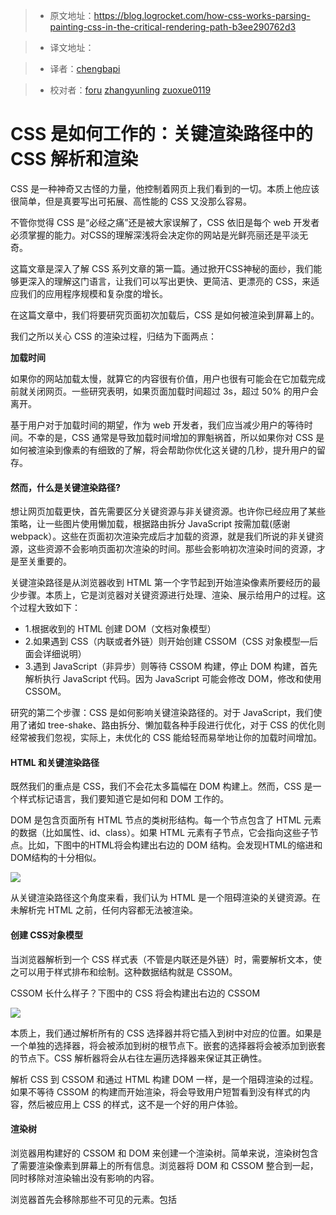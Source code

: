 > * 原文地址：https://blog.logrocket.com/how-css-works-parsing-painting-css-in-the-critical-rendering-path-b3ee290762d3

> * 译文地址：

> * 译者：[chengbapi](https://github.com/chengbapi)

> * 校对者：[foru](https://github.com/foru17) [zhangyunling](https://github.com/zhangyunling) [zuoxue0119](https://github.com/zuoxue0119)

# CSS 是如何工作的：关键渲染路径中的 CSS 解析和渲染

CSS 是一种神奇又古怪的力量，他控制着网页上我们看到的一切。本质上他应该很简单，但是真要写出可拓展、高性能的 CSS 又没那么容易。

不管你觉得 CSS 是“必经之痛”还是被大家误解了，CSS 依旧是每个 web 开发者必须掌握的能力。对CSS的理解深浅将会决定你的网站是光鲜亮丽还是平淡无奇。

这篇文章是深入了解 CSS 系列文章的第一篇。通过掀开CSS神秘的面纱，我们能够更深入的理解这门语言，让我们可以写出更快、更简洁、更漂亮的 CSS，来适应我们的应用程序规模和复杂度的增长。

在这篇文章中，我们将要研究页面初次加载后，CSS 是如何被渲染到屏幕上的。

我们之所以关心 CSS 的渲染过程，归结为下面两点：

**加载时间**

如果你的网站加载太慢，就算它的内容很有价值，用户也很有可能会在它加载完成前就关闭网页。一些研究表明，如果页面加载时间超过 3s，超过 50% 的用户会离开。

基于用户对于加载时间的期望，作为 web 开发者，我们应当减少用户的等待时间。不幸的是，CSS 通常是导致加载时间增加的罪魁祸首，所以如果你对 CSS 是如何被渲染到像素的有细致的了解，将会帮助你优化这关键的几秒，提升用户的留存。

#### 然而，什么是关键渲染路径?

想让网页加载更快，首先需要区分关键资源与非关键资源。也许你已经应用了某些策略，让一些图片使用懒加载，根据路由拆分 JavaScript 按需加载(感谢 webpack）。这些在页面初次渲染完成后才加载的资源，就是我们所说的非关键资源，这些资源不会影响页面初次渲染的时间。那些会影响初次渲染时间的资源，才是至关重要的。

关键渲染路径是从浏览器收到 HTML 第一个字节起到开始渲染像素所要经历的最少步骤。本质上，它是浏览器对关键资源进行处理、渲染、展示给用户的过程。这个过程大致如下：

* 1.根据收到的 HTML 创建 DOM（文档对象模型）
* 2.如果遇到 CSS（内联或者外链）则开始创建 CSSOM（CSS 对象模型—后面会详细说明）
* 3.遇到 JavaScript（非异步）则等待 CSSOM 构建，停止 DOM 构建，首先解析执行 JavaScript 代码。因为 JavaScript 可能会修改 DOM，修改和使用 CSSOM。

研究的第二个步骤：CSS 是如何影响关键渲染路径的。对于 JavaScript，我们使用了诸如 tree-shake、路由拆分、懒加载各种手段进行优化，对于 CSS 的优化则经常被我们忽视，实际上，未优化的 CSS 能给轻而易举地让你的加载时间增加。

#### HTML 和关键渲染路径

既然我们的重点是 CSS，我们不会花太多篇幅在 DOM 构建上。然而，CSS 是一个样式标记语言，我们要知道它是如何和 DOM 工作的。

DOM 是包含页面所有 HTML 节点的类树形结构。每一个节点包含了 HTML 元素的数据（比如属性、id、class）。如果 HTML 元素有子节点，它会指向这些子节点。比如，下图中的HTML将会构建出右边的 DOM 结构。会发现HTML的缩进和DOM结构的十分相似。

![](https://luoleiorg.b0.upaiyun.com/source/translation/1.png)

从关键渲染路径这个角度来看，我们认为 HTML 是一个阻碍渲染的关键资源。在未解析完 HTML 之前，任何内容都无法被渲染。

#### 创建 CSS对象模型

当浏览器解析到一个 CSS 样式表（不管是内联还是外链）时，需要解析文本，使之可以用于样式排布和绘制。这种数据结构就是 CSSOM。

CSSOM 长什么样子？下图中的 CSS 将会构建出右边的 CSSOM

![](https://luoleiorg.b0.upaiyun.com/source/translation/2.png)

本质上，我们通过解析所有的 CSS 选择器并将它插入到树中对应的位置。如果是一个单独的选择器，将会被添加到树的根节点下。嵌套的选择器将会被添加到嵌套的节点下。CSS 解析器将会从右往左遍历选择器来保证其正确性。

解析 CSS 到 CSSOM 和通过 HTML 构建 DOM 一样，是一个阻碍渲染的过程。如果不等待 CSSOM 的构建而开始渲染，将会导致用户短暂看到没有样式的内容，然后被应用上 CSS 的样式，这不是一个好的用户体验。

#### 渲染树

浏览器用构建好的 CSSOM 和 DOM 来创建一个渲染树。简单来说，渲染树包含了需要渲染像素到屏幕上的所有信息。浏览器将 DOM 和 CSSOM 整合到一起，同时移除对渲染输出没有影响的内容。


浏览器首先会移除那些不可见的元素。包括 <head> <script> <meta> 这些标签，以及有 hidden 属性的 HTML 元素。这些元素虽然在其他地方有用到，但是并不会渲染到页面上，基于这个原理，浏览器渲染时能够确保渲染树上的所有节点都是可见的。

接下来，遍历 CSSOM，找到与渲染树上节点相匹配的 CSS 选择器。任何匹配到的 CSS 规则将会被应用到该节点上。

然而有一个 CSS 规则例外：`display: none;` 它将会匹配到的节点从渲染树上完全移除，这样保证了只保留可见元素。其他隐藏元素的方法，如 `opacity: 0;` 将不会从渲染树中移除，只是进行渲染却不显示。

![](https://luoleiorg.b0.upaiyun.com/source/translation/3.png)

当我们拥有了这个渲染树，一切准备就绪！在我们整合完 CSSOM 和 DOM 到渲染树后，渲染树就只包含了那些需要被渲染的信息，浏览器就可以使用它进行安全精确的渲染，这些信息没有冗余，也没有缺失。

#### 冲刺阶段：布局和绘制

配备了完整的渲染树，浏览器已经可以开始渲染像素到屏幕上了。关键渲染路径的最后阶段包括两个步骤：布局和绘制。

布局是浏览器通过 CSS 规则计算 `margin`、`padding`、`width`、`position`，从而得到元素的位置和所需的空间的过程。在计算布局的时候，由于元素的位置、宽度、高度是由其父元素计算而来，浏览器从渲染树的顶端向下遍历。

如果你对 CSS 盒子模型很熟悉的话，本质上就是浏览器在页面上绘制了一系列 CSS 盒子（如果你想要了解盒子模型，可以阅读这篇） [here](https://developer.mozilla.org/en-US/docs/Learn/CSS/Introduction_to_CSS/Box_model)).

然而，要注意这个时候页面上还没有显示任何内容。想象成仅仅是在视窗上绘制了轮廓线，等待开始填充。

布局之后就是绘制阶段，然后我们就可以看到内容被渲染到页面上！这就是首像素渲染时间。浏览器遍历非布局的 CSS 规则并且填充 CSS 盒子。如果你用了多个图层，浏览器会保证其绘制到正确的图层。

请记住，一些 CSS 属性对页面负载有很大影响（比如，`radial-gradient` 比纯色渲染就更为复杂）。如果你在绘制过程中发现一些闪跳，减少这种渲染代价高的 CSS 规则可以显著提高网站的性能。

#### 为什么要关心关键渲染路径中的 CSS?

你可以花尽可能多的时间来优化网站的 FPS（每秒的渲染帧数），使它看起来更好，或者通过 A-B test 来获得更高的转化率。但是如果你的用户在页面加载完成前离开了，这些都将变成无用功。

如果你在尝试提高页面加载速度，知道浏览器需要哪些步骤才能渲染出第一像素是至关重要的。既然浏览器在解析全部 CSS 之前会阻碍渲染，那么可以在 HTML 文档中去掉那些不会在首次页面渲染中使用到的 CSS 文件。这么做可以大幅度降低浏览器构建 CSSOM 和渲染树的时间。

那些在初次加载中并非必要的 CSS 可以被认为是非关键资源，可以通过懒加载，在用户看到初次渲染页面之后再加载（如果你的页面是一个单页应用，这将会特别重要，传送那些还看不到页面的 CSS 对性能有很大影响）。

理解 CSSOM 是如何构建的另一个好处，是可以对选择器性能有更深入的了解。因为嵌套的选择器必须检查 CSSOM 上的父节点，所以尽量避免使用嵌套的选择器，可以提升 CSSOM 的性能。然而，我想说的是，在大多数的应用程序中，它并不会成为性能的瓶颈，相对于重写 CSS 选择器，还有其他更值得优化的地方。

和其他 web 性能相关的问题一样，在修改 CSS 之前，你最好可以分析下加载时间。如果你在使用 Chrome，打开工具栏切换到 Perfomarnce 标签下。你可以通过 Recalculate Styles、 Layout, 和 Paint 这些事件，看到 CSSOM 构建、排版、绘制所需的时间。然后你可以根据瓶颈来针对性的开始优化。



